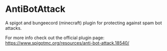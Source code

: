 # AntiBotAttack
A spigot and bungeecord (minecraft) plugin for protecting against spam bot attacks.

For more info check out the official plugin page:
https://www.spigotmc.org/resources/anti-bot-attack.18540/
